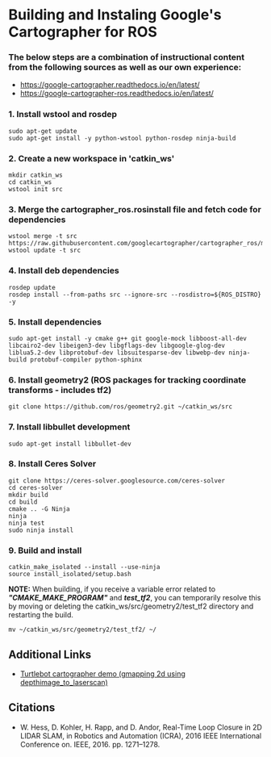 # Building and Instaling Google's Cartographer for ROS

### The below steps are a combination of instructional content from the following sources as well as our own experience:
  -  https://google-cartographer.readthedocs.io/en/latest/
  -  https://google-cartographer-ros.readthedocs.io/en/latest/

### 1. Install wstool and rosdep
```
sudo apt-get update
sudo apt-get install -y python-wstool python-rosdep ninja-build
```

### 2. Create a new workspace in 'catkin_ws'
```
mkdir catkin_ws
cd catkin_ws
wstool init src
```

### 3. Merge the cartographer_ros.rosinstall file and fetch code for dependencies
```
wstool merge -t src https://raw.githubusercontent.com/googlecartographer/cartographer_ros/master/cartographer_ros.rosinstall
wstool update -t src
```

### 4. Install deb dependencies
```
rosdep update
rosdep install --from-paths src --ignore-src --rosdistro=${ROS_DISTRO} -y
```

### 5. Install dependencies
```
sudo apt-get install -y cmake g++ git google-mock libboost-all-dev libcairo2-dev libeigen3-dev libgflags-dev libgoogle-glog-dev  liblua5.2-dev libprotobuf-dev libsuitesparse-dev libwebp-dev ninja-build protobuf-compiler python-sphinx
```
### 6. Install geometry2 (ROS packages for tracking coordinate transforms - includes tf2) 
```
git clone https://github.com/ros/geometry2.git ~/catkin_ws/src
```

### 7. Install libbullet development
```
sudo apt-get install libbullet-dev 
```

### 8. Install Ceres Solver
```
git clone https://ceres-solver.googlesource.com/ceres-solver
cd ceres-solver
mkdir build
cd build
cmake .. -G Ninja
ninja
ninja test
sudo ninja install
```
### 9. Build and install 
```
catkin_make_isolated --install --use-ninja
source install_isolated/setup.bash
```
**NOTE:**
When building, if you receive a variable error related to ***"CMAKE_MAKE_PROGRAM"*** and ***test_tf2***, you can temporarily resolve this by moving or deleting the catkin_ws/src/geometry2/test_tf2 directory and restarting the build.
```
mv ~/catkin_ws/src/geometry2/test_tf2/ ~/
```
## Additional Links ##
  -  [Turtlebot cartographer demo (gmapping 2d using depthimage_to_laserscan)](https://github.com/googlecartographer/cartographer_turtlebot/blob/master/cartographer_turtlebot/launch/demo_gmapping_depth_camera_2d.launch)

## Citations ##
  -  W. Hess, D. Kohler, H. Rapp, and D. Andor, Real-Time Loop Closure in 2D LIDAR SLAM, in Robotics and Automation (ICRA), 2016 IEEE International Conference on. IEEE, 2016. pp. 1271–1278.
